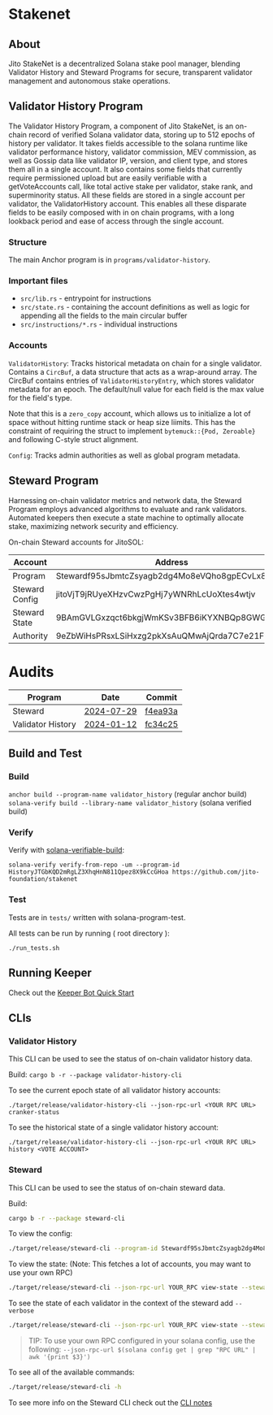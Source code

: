 # Stakenet

## About

Jito StakeNet is a decentralized Solana stake pool manager, blending Validator History and Steward Programs for secure, transparent validator management and autonomous stake operations.

## Validator History Program

The Validator History Program, a component of Jito StakeNet, is an on-chain record of verified Solana validator data, storing up to 512 epochs of history per validator. It takes fields accessible to the solana runtime like validator performance history, validator commission, MEV commission, as well as Gossip data like validator IP, version, and client type, and stores them all in a single account. It also contains some fields that currently require permissioned upload but are easily verifiable with a getVoteAccounts call, like total active stake per validator, stake rank, and superminority status. All these fields are stored in a single account per validator, the ValidatorHistory account. This enables all these disparate fields to be easily composed with in on chain programs, with a long lookback period and ease of access through the single account.

### Structure

The main Anchor program is in `programs/validator-history`.

### Important files

- `src/lib.rs` - entrypoint for instructions
- `src/state.rs` - containing the account definitions as well as logic for appending all the fields to the main circular buffer
- `src/instructions/*.rs` - individual instructions

### Accounts

`ValidatorHistory`: Tracks historical metadata on chain for a single validator. Contains a `CircBuf`, a data structure that acts as a wrap-around array. The CircBuf contains entries of `ValidatorHistoryEntry`, which stores validator metadata for an epoch. The default/null value for each field is the max value for the field's type.

Note that this is a `zero_copy` account, which allows us to initialize a lot of space without hitting runtime stack or heap size liimits. This has the constraint of requiring the struct to implement `bytemuck::{Pod, Zeroable}` and following C-style struct alignment.

`Config`: Tracks admin authorities as well as global program metadata.

## Steward Program

Harnessing on-chain validator metrics and network data, the Steward Program employs advanced algorithms to evaluate and rank validators. Automated keepers then execute a state machine to optimally allocate stake, maximizing network security and efficiency.

On-chain Steward accounts for JitoSOL:

| Account         | Address                                     |
|-----------------|---------------------------------------------|
| Program         | Stewardf95sJbmtcZsyagb2dg4Mo8eVQho8gpECvLx8 |
| Steward Config  | jitoVjT9jRUyeXHzvCwzPgHj7yWNRhLcUoXtes4wtjv |
| Steward State   | 9BAmGVLGxzqct6bkgjWmKSv3BFB6iKYXNBQp8GWG1LDY|
| Authority       | 9eZbWiHsPRsxLSiHxzg2pkXsAuQMwAjQrda7C7e21Fw6|


# Audits

| Program | Date | Commit |
|---------|------|--------|
| Steward | [2024-07-29](security-audits/jito_steward_audit.pdf) | [f4ea93a](https://github.com/jito-foundation/stakenet/commit/f4ea93a) |
| Validator History | [2024-01-12](security-audits/jito_validator_history_audit.pdf) | [fc34c25](https://github.com/jito-foundation/stakenet/commit/fc34c25) |



## Build and Test

### Build

`anchor build --program-name validator_history` (regular anchor build)
`solana-verify build --library-name validator_history` (solana verified build)

### Verify

Verify with [solana-verifiable-build](https://github.com/Ellipsis-Labs/solana-verifiable-build):

`solana-verify verify-from-repo -um --program-id HistoryJTGbKQD2mRgLZ3XhqHnN811Qpez8X9kCcGHoa https://github.com/jito-foundation/stakenet`

### Test

Tests are in `tests/` written with solana-program-test.

All tests can be run by running ( root directory ):

```shell
./run_tests.sh
```

## Running Keeper

Check out the [Keeper Bot Quick Start](./keeper-bot-quick-start.md)

## CLIs

### Validator History

This CLI can be used to see the status of on-chain validator history data.

Build: `cargo b -r --package validator-history-cli`

To see the current epoch state of all validator history accounts:

`./target/release/validator-history-cli --json-rpc-url <YOUR RPC URL> cranker-status`

To see the historical state of a single validator history account:

`./target/release/validator-history-cli --json-rpc-url <YOUR RPC URL> history <VOTE ACCOUNT>`

### Steward

This CLI can be used to see the status of on-chain steward data.

Build:

```bash
cargo b -r --package steward-cli
```

To view the config:

```bash
./target/release/steward-cli --program-id Stewardf95sJbmtcZsyagb2dg4Mo8eVQho8gpECvLx8 view-config --steward-config jitoVjT9jRUyeXHzvCwzPgHj7yWNRhLcUoXtes4wtjv
```

To view the state:
(Note: This fetches a lot of accounts, you may want to use your own RPC)

```bash
./target/release/steward-cli --json-rpc-url YOUR_RPC view-state --steward-config jitoVjT9jRUyeXHzvCwzPgHj7yWNRhLcUoXtes4wtjv
```

To see the state of each validator in the context of the steward add `--verbose`

```bash
./target/release/steward-cli --json-rpc-url YOUR_RPC view-state --steward-config jitoVjT9jRUyeXHzvCwzPgHj7yWNRhLcUoXtes4wtjv --verbose
```

> TIP: To use your own RPC configured in your solana config, use the following:
> `--json-rpc-url $(solana config get | grep "RPC URL" | awk '{print $3}')`

To see all of the available commands:

```bash
./target/release/steward-cli -h
```

To see more info on the Steward CLI check out the [CLI notes](./utils/steward-cli/steward_cli_notes.md)

